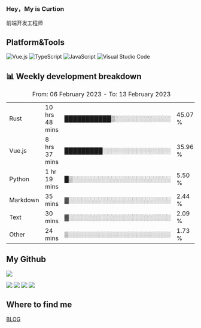 ### Hey，My is Curtion
前端开发工程师
## Platform&Tools

![Vue.js](https://img.shields.io/badge/-Vue.js-4FC08D?style=flat-square&logo=Vue.js&logoColor=white)
![TypeScript](https://img.shields.io/badge/-TypeScript-007ACC?style=flat-square&logo=typescript&logoColor=white)
![JavaScript](https://img.shields.io/badge/-JavaScript-F7DF1E?style=flat-square&logo=javascript&logoColor=black)
![Visual Studio Code](https://img.shields.io/badge/-VSCode-007ACC?style=flat-square&logo=Visual-Studio-Code&logoColor=white)

## 📊 Weekly development breakdown

<!--START_SECTION:waka-->

<table><caption>From: 06 February 2023 - To: 13 February 2023</caption><tr><td>Rust</td><td>10 hrs 48 mins</td><td>███████████▒░░░░░░░░░░░░░</td><td>45.07 %</td></tr><tr><td>Vue.js</td><td>8 hrs 37 mins</td><td>█████████░░░░░░░░░░░░░░░░</td><td>35.96 %</td></tr><tr><td>Python</td><td>1 hr 19 mins</td><td>█▒░░░░░░░░░░░░░░░░░░░░░░░</td><td>5.50 %</td></tr><tr><td>Markdown</td><td>35 mins</td><td>▓░░░░░░░░░░░░░░░░░░░░░░░░</td><td>2.44 %</td></tr><tr><td>Text</td><td>30 mins</td><td>▓░░░░░░░░░░░░░░░░░░░░░░░░</td><td>2.09 %</td></tr><tr><td>Other</td><td>24 mins</td><td>▒░░░░░░░░░░░░░░░░░░░░░░░░</td><td>1.73 %</td></tr></table>

<!--END_SECTION:waka-->

## My Github

![](http://github-profile-summary-cards.vercel.app/api/cards/profile-details?username=curtion&theme=nord_bright)

![](http://github-profile-summary-cards.vercel.app/api/cards/stats?username=curtion&theme=nord_bright)
![](http://github-profile-summary-cards.vercel.app/api/cards/productive-time?username=curtion&theme=nord_bright&utcOffset=8)
![](http://github-profile-summary-cards.vercel.app/api/cards/repos-per-language?username=curtion&theme=nord_bright)
![](http://github-profile-summary-cards.vercel.app/api/cards/most-commit-language?username=curtion&theme=nord_bright)

## Where to find me

[BLOG](https://blog.3gxk.net)
